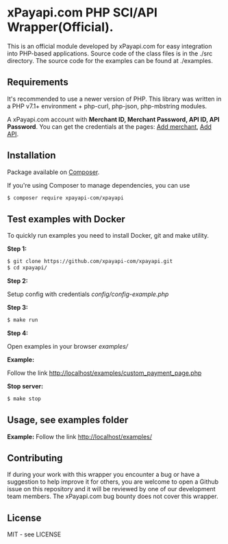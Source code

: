 # xPayapi.com PHP SCI/API Wrapper(Official).

This is an official module developed by xPayapi.com for easy integration into PHP-based applications.
Source code of the class files is in the ./src directory. The source code for the examples can be found at ./examples.


## Requirements
It's recommended to use a newer version of PHP. This library was written in a PHP v7.1+ environment + php-curl, php-json, php-mbstring modules.

A xPayapi.com account with **Merchant ID, Merchant Password, API ID, API Password**. You can get the credentials at the pages: [Add merchant](https://xPayapi.com/merchant/add/), [Add API](https://xPayapi.com/api/add/).

## Installation

Package available on [Composer](https://packagist.org/packages/xpayapi-com/xpayapi).

If you're using Composer to manage dependencies, you can use

```bash
$ composer require xpayapi-com/xpayapi
```

## Test examples with Docker

To quickly run examples you need to install Docker, git and make utility.

**Step 1:**

```bash
$ git clone https://github.com/xpayapi-com/xpayapi.git
$ cd xpayapi/
```

**Step 2:**

Setup config with credentials *config/config-example.php*

**Step 3:**

```bash
$ make run
```

**Step 4:**

Open examples in your browser *examples/*


**Example:**

Follow the link [http://localhost/examples/custom_payment_page.php](http://localhost/examples/custom_payment_page.php)

**Stop server:**

```bash
$ make stop
```

## Usage, see examples folder

**Example:**
Follow the link [http://localhost/examples/](http://localhost/examples/)

## Contributing
If during your work with this wrapper you encounter a bug or have a suggestion to help improve it for others, you are welcome to open a Github issue on this repository and it will be reviewed by one of our development team members. The xPayapi.com bug bounty does not cover this wrapper.

## License
MIT - see LICENSE